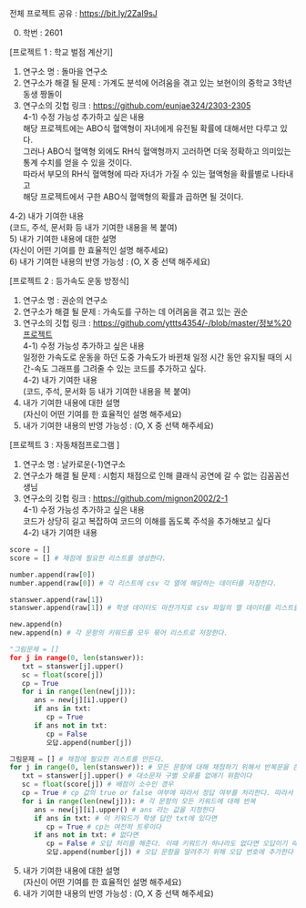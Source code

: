 전체 프로젝트 공유 : https://bit.ly/2ZaI9sJ

0. 학번 : 2601

[프로젝트 1 : 학교 벌점 계산기] <br>
1) 연구소 명 : 돌마을 연구소 <br>
2) 연구소가 해결 될 문제 : 가계도 분석에 어려움을 겪고 있는 보현이의 중학교 3학년 동생 짱돌이 <br>
3) 연구소의 깃헙 링크 : https://github.com/eunjae324/2303-2305 <br>
4-1) 수정 가능성 추가하고 싶은 내용 <br>
해당 프로젝트에는 ABO식 혈액형이 자녀에게 유전될 확률에 대해서만 다루고 있다. <br>
그러나 ABO식 혈액형 외에도 RH식 혈액형까지 고러하면 더욱 정확하고 의미있는 통계 수치를 얻을 수 있을 것이다.<br>
따라서 부모의 RH식 혈액형에 따라 자녀가 가질 수 있는 혈액형을 확률별로 나타내고 <br>
해당 프로젝트에서 구한 ABO식 혈액형의 확률과 곱하면 될 것이다.

4-2) 내가 기여한 내용 <br>
(코드, 주석, 문서화 등 내가 기여한 내용을 복 붙여) <br>
5) 내가 기여한 내용에 대한 설명 <br>
(자신이 어떤 기여를 한 효율적인 설명 해주세요) <br>
6) 내가 기여한 내용의 반영 가능성 : (O, X 중 선택 해주세요) <br>

[프로젝트 2 : 등가속도 운동 방정식] <br>
1) 연구소 명 : 권순의 연구소 <br> 
2) 연구소가 해결 될 문제 : 가속도를 구하는 데 어려움을 겪고 있는 권순 <br>
3) 연구소의 깃헙 링크 : https://github.com/yttts4354/-/blob/master/정보%20프로젝트 <br>
4-1) 수정 가능성 추가하고 싶은 내용 <br>
일정한 가속도로 운동을 하던 도중 가속도가 바뀐채 일정 시간 동안 유지될 때의 시간-속도 그래프를 
그려줄 수 있는 코드를 추가하고 싶다. <br>
4-2) 내가 기여한 내용 <br>
(코드, 주석, 문서화 등 내가 기여한 내용을 복 붙여) <br>
5) 내가 기여한 내용에 대한 설명 <br>
(자신이 어떤 기여를 한 효율적인 설명 해주세요) <br>
6) 내가 기여한 내용의 반영 가능성 : (O, X 중 선택 해주세요) <br>

[프로젝트 3 : 자동채점프로그램 ] <br>
1) 연구소 명 : 날카로운(-1)연구소 <br>
2) 연구소가 해결 될 문제 : 시험지 채점으로 인해 클래식 공연에 갈 수 없는 김꼼꼼선생님 <br>
3) 연구소의 깃헙 링크 : https://github.com/mignon2002/2-1 <br>
4-1) 수정 가능성 추가하고 싶은 내용 <br>
코드가 상당히 길고 복잡하여 코드의 이해를 돕도록 주석을 추가해보고 싶다 <br>
4-2) 내가 기여한 내용 <br>
```python
score = []
score = [] # 채점에 필요한 리스트를 생성한다.

number.append(raw[0])
number.append(raw[0]) # 각 리스트에 csv 각 열에 해당하는 데이터를 저장한다.

stanswer.append(raw[1])
stanswer.append(raw[1]) # 학생 데이터도 마찬가지로 csv 파일의 열 데이터를 리스트를 생성하여 저장한다.

new.append(n)
new.append(n) # 각 문항의 키워드를 모두 묶어 리스트로 저장한다. 

"그림문제 = []
for j in range(0, len(stanswer)):
   txt = stanswer[j].upper()
   sc = float(score[j])
   cp = True
   for i in range(len(new[j])):
      ans = new[j][i].upper()
      if ans in txt:
         cp = True
      if ans not in txt:
         cp = False
         오답.append(number[j])

그림문제 = [] # 채점에 필요한 리스트를 만든다. 
for j in range(0, len(stanswer)): # 모든 문항에 대해 채점하기 위해서 반복문을 쓴다
   txt = stanswer[j].upper() # 대소문자 구별 오류를 없애기 위함이다
   sc = float(score[j]) # 배점이 소수인 경우
   cp = True # cp 값의 true or false 여부에 따라서 정답 여부를 처리한다. 따라서 초기 cp는 true값이다
   for i in range(len(new[j])): # 각 문항의 모든 키워드에 대해 반복
      ans = new[j][i].upper() # ans 라는 값을 지정한다
      if ans in txt: # 이 키워드가 학생 답안 txt에 있다면
         cp = True # cp는 여전히 트루이다
      if ans not in txt: # 없다면
         cp = False # 오답 처리를 해준다. 이때 키워드가 하나라도 없다면 오답이기 때문에 false를 해주고, 이후 브레이크를 해준다
         오답.append(number[j]) # 오답 문항을 알려주기 위해 오답 번호에 추가한다
```

5) 내가 기여한 내용에 대한 설명 <br>
(자신이 어떤 기여를 한 효율적인 설명 해주세요) <br>
6) 내가 기여한 내용의 반영 가능성 : (O, X 중 선택 해주세요) <br>
